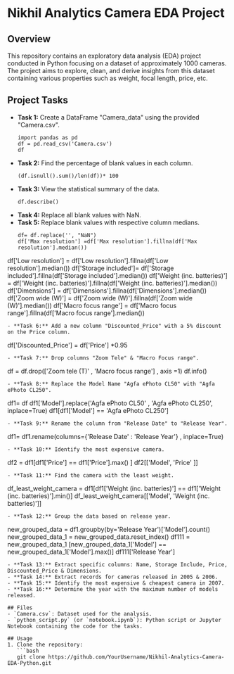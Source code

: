 # Nikhil Analytics Camera EDA Project

## Overview
This repository contains an exploratory data analysis (EDA) project conducted in Python focusing on a dataset of approximately 1000 cameras. The project aims to explore, clean, and derive insights from this dataset containing various properties such as weight, focal length, price, etc.

## Project Tasks
- **Task 1:** Create a DataFrame "Camera_data" using the provided "Camera.csv".
  ```
  import pandas as pd 
  df = pd.read_csv('Camera.csv')
  df
  ```
- **Task 2:** Find the percentage of blank values in each column.
  ```
  (df.isnull().sum()/len(df))* 100
  ```
- **Task 3:** View the statistical summary of the data.
  ```
  df.describe()
  ```
- **Task 4:** Replace all blank values with NaN.
- **Task 5:** Replace blank values with respective column medians.
  ```
  df= df.replace('', "NaN")
  df['Max resolution'] =df['Max resolution'].fillna(df['Max resolution'].median())
df['Low resolution'] = df['Low resolution'].fillna(df['Low resolution'].median())
df['Storage included']= df['Storage included'].fillna(df['Storage included'].median())
df['Weight (inc. batteries)'] = df['Weight (inc. batteries)'].fillna(df['Weight (inc. batteries)'].median())
df['Dimensions'] = df['Dimensions'].fillna(df['Dimensions'].median())
df['Zoom wide (W)'] = df['Zoom wide (W)'].fillna(df['Zoom wide (W)'].median())
df['Macro focus range'] = df['Macro focus range'].fillna(df['Macro focus range'].median())
```
- **Task 6:** Add a new column "Discounted_Price" with a 5% discount on the Price column.
```
df['Discounted_Price'] = df['Price'] *0.95
```
- **Task 7:** Drop columns "Zoom Tele" & "Macro Focus range".
```
df = df.drop(['Zoom tele (T)' , 'Macro focus range'] , axis =1)
df.info()
```
- **Task 8:** Replace the Model Name "Agfa ePhoto CL50" with "Agfa ePhoto CL250".
```
df1= df
df1['Model'].replace('Agfa ePhoto CL50' , 'Agfa ePhoto CL250', inplace=True)
df1[df1['Model'] == 'Agfa ePhoto CL250']
```
- **Task 9:** Rename the column from "Release Date" to "Release Year".
```
df1= df1.rename(columns={'Release Date' : 'Release Year'} , inplace=True)
```
- **Task 10:** Identify the most expensive camera.
```
df2 = df1[df1['Price'] == df1['Price'].max() ]
df2[['Model', 'Price' ]]
```
- **Task 11:** Find the camera with the least weight.
```
df_least_weight_camera = df1[df1['Weight (inc. batteries)'] == df1['Weight (inc. batteries)'].min()]
df_least_weight_camera[['Model', 'Weight (inc. batteries)']]
```
- **Task 12:** Group the data based on release year.
```
new_grouped_data = df1.groupby(by='Release Year')['Model'].count()
new_grouped_data_1 = new_grouped_data.reset_index()
df111 = new_grouped_data_1 [new_grouped_data_1['Model'] == new_grouped_data_1['Model'].max()]
df111['Release Year']
```
- **Task 13:** Extract specific columns: Name, Storage Include, Price, Discounted_Price & Dimensions.
- **Task 14:** Extract records for cameras released in 2005 & 2006.
- **Task 15:** Identify the most expensive & cheapest camera in 2007.
- **Task 16:** Determine the year with the maximum number of models released.

## Files
- `Camera.csv`: Dataset used for the analysis.
- `python_script.py` (or `notebook.ipynb`): Python script or Jupyter Notebook containing the code for the tasks.

## Usage
1. Clone the repository:
   ```bash
   git clone https://github.com/YourUsername/Nikhil-Analytics-Camera-EDA-Python.git
